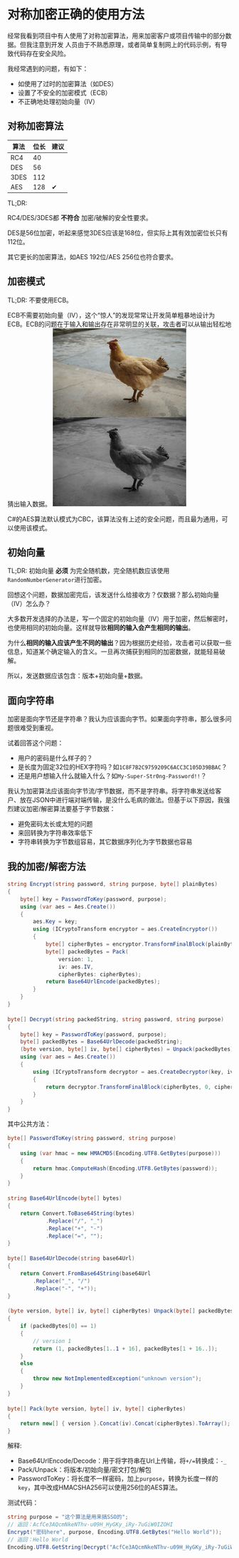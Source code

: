 # 对称加密正确的使用方法
经常我看到项目中有人使用了对称加密算法，用来加密客户或项目传输中的部分数据。但我注意到开发 人员由于不熟悉原理，或者简单复制网上的代码示例，有导致代码存在安全风险。

我经常遇到的问题，有如下：
* 如使用了过时的加密算法（如DES）
* 设置了不安全的加密模式（ECB）
* 不正确地处理初始向量（IV）

## 对称加密算法
| 算法 | 位长 | 建议 |
|------|------|------|
| RC4  | 40   |      |
| DES  | 56   |      |
| 3DES | 112  |      |
| AES  | 128  | ✔    |
TL;DR:

RC4/DES/3DES都 **不符合** 加密/破解的安全性要求。

DES是56位加密，听起来感觉3DES应该是168位，但实际上其有效加密位长只有112位。

其它更长的加密算法，如AES 192位/AES 256位也符合要求。

## 加密模式
TL;DR: 不要使用ECB。

ECB不需要初始向量（IV），这个“惊人”的发现常常让开发简单粗暴地设计为ECB。ECB的问题在于输入和输出存在非常明显的关联，攻击者可以从输出轻松地猜出输入数据。
![ECB加密](1.png)

C#的AES算法默认模式为CBC，该算法没有上述的安全问题，而且最为通用，可以使用该模式。

## 初始向量
TL;DR:
初始向量 **必须** 为完全随机数，完全随机数应该使用`RandomNumberGenerator`进行加密。

回想这个问题，数据加密完后，该发送什么给接收方？仅数据？那么初始向量（IV）怎么办？

大多数开发选择的办法是，写一个固定的初始向量（IV）用于加密，然后解密时，也使用相同的初始向量。这样就导致**相同的输入会产生相同的输出**。

为什么**相同的输入应该产生不同的输出**？因为根据历史经验，攻击者可以获取一些信息，知道某个确定输入的含义。一旦再次捕获到相同的加密数据，就能轻易破解。

所以，发送数据应该包含：版本+初始向量+数据。

## 面向字符串
加密是面向字节还是字符串？我认为应该面向字节。如果面向字符串，那么很多问题很难受到重视。

试着回答这个问题：
* 用户的密码是什么样子的？
* 是长度为固定32位的HEX字符吗？如`1C8F7B2C9759209C6ACC3C105D39BBAC`？
* 还是用户想输入什么就输入什么？如`My-Super-Str0ng-Password!!`？

我认为加密算法应该面向字节流/字节数据，而不是字符串。将字符串发送给客户、放在JSON中进行端对端传输，是没什么毛病的做法。但基于以下原因，我强烈建议加密/解密算法要基于字节数据：
* 避免密码太长或太短的问题
* 来回转换为字符串效率低下
* 字符串转换为字节数组容易，其它数据序列化为字节数据也容易

## 我的加密/解密方法
```C#
string Encrypt(string password, string purpose, byte[] plainBytes)
{
	byte[] key = PasswordToKey(password, purpose);
	using (var aes = Aes.Create())
	{
		aes.Key = key;
		using (ICryptoTransform encryptor = aes.CreateEncryptor())
		{
			byte[] cipherBytes = encryptor.TransformFinalBlock(plainBytes, 0, plainBytes.Length);
			byte[] packedBytes = Pack(
				version: 1, 
				iv: aes.IV, 
				cipherBytes: cipherBytes);
			return Base64UrlEncode(packedBytes);
		}
	}
}

byte[] Decrypt(string packedString, string password, string purpose)
{
	byte[] key = PasswordToKey(password, purpose);
	byte[] packedBytes = Base64UrlDecode(packedString);
	(byte version, byte[] iv, byte[] cipherBytes) = Unpack(packedBytes);
	using (var aes = Aes.Create())
	{
		using (ICryptoTransform decryptor = aes.CreateDecryptor(key, iv))
		{
			return decryptor.TransformFinalBlock(cipherBytes, 0, cipherBytes.Length);
		}
	}
}
```

其中公共方法：
```C#
byte[] PasswordToKey(string password, string purpose)
{
	using (var hmac = new HMACMD5(Encoding.UTF8.GetBytes(purpose)))
	{
		return hmac.ComputeHash(Encoding.UTF8.GetBytes(password));
	}
}

string Base64UrlEncode(byte[] bytes)
{
	return Convert.ToBase64String(bytes)
			.Replace("/", "_")
			.Replace("+", "-")
			.Replace("=", "");
}

byte[] Base64UrlDecode(string base64Url)
{
	return Convert.FromBase64String(base64Url
		.Replace("_", "/")
		.Replace("-", "+"));
}

(byte version, byte[] iv, byte[] cipherBytes) Unpack(byte[] packedBytes)
{
	if (packedBytes[0] == 1)
	{
		// version 1
		return (1, packedBytes[1..1 + 16], packedBytes[1 + 16..]);
	}
	else
	{
		throw new NotImplementedException("unknown version");
	}
}

byte[] Pack(byte version, byte[] iv, byte[] cipherBytes)
{
	return new[] { version }.Concat(iv).Concat(cipherBytes).ToArray();
}
```
解释:
* Base64UrlEncode/Decode：用于将字符串在Url上传输，将`+/=`转换成：`-_`
* Pack/Unpack：将版本/初始向量/密文打包/解包
* PasswordToKey：将长度不一样密码，加上`purpose`，转换为长度一样的`key`，其中改成HMACSHA256可以使用256位的AES算法。

测试代码：
```C#
string purpose = "这个算法是用来搞SSO的";
// 返回：AcfCe3AQcmNkeNThv-u09H_HyGKy_iRy-7uGiW0IZOHI
Encrypt("密码here", purpose, Encoding.UTF8.GetBytes("Hello World"));
// 返回：Hello World
Encoding.UTF8.GetString(Decrypt("AcfCe3AQcmNkeNThv-u09H_HyGKy_iRy-7uGiW0IZOHI", "密码here", purpose));
```
